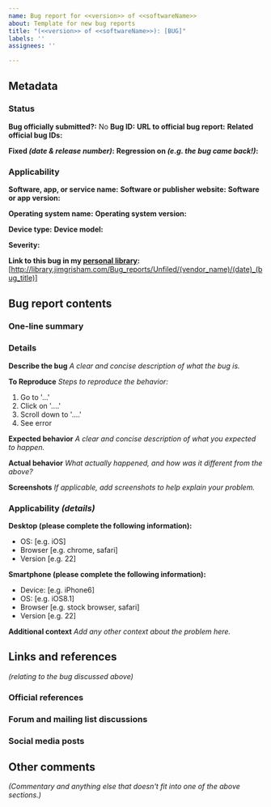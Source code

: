 ```yaml
---
name: Bug report for <<version>> of <<softwareName>>
about: Template for new bug reports
title: "(<<version>> of <<softwareName>>): [BUG]"
labels: ''
assignees: ''

---
```


## Metadata
 
### Status
**Bug officially submitted?:** No
**Bug ID:** 
**URL to official bug report:** 
**Related official bug IDs:** 
 
**Fixed _(date & release number)_:**
**Regression on _(e.g. the bug came back!)_:**

### Applicability
**Software, app, or service name:** 
**Software or publisher website:** 
**Software or app version:**

**Operating system name:**
**Operating system version:**

**Device type:**
**Device model:**

**Severity:**
 
**Link to this bug in my [personal library](http://library.jimgrisham.com/Special:PrefixIndex/Bug_reports/):** [http://library.jimgrisham.com/Bug_reports/Unfiled/(vendor_name)/(date)_(bug_title)]
 
## Bug report contents

### One-line summary

### Details

**Describe the bug**
_A clear and concise description of what the bug is._

**To Reproduce**
_Steps to reproduce the behavior:_
1. Go to '...'
2. Click on '....'
3. Scroll down to '....'
4. See error

**Expected behavior**
_A clear and concise description of what you expected to happen._

**Actual behavior**
_What actually happened, and how was it different from the above?_

**Screenshots**
_If applicable, add screenshots to help explain your problem._

### Applicability _(details)_
**Desktop (please complete the following information):**
 - OS: [e.g. iOS]
 - Browser [e.g. chrome, safari]
 - Version [e.g. 22]

**Smartphone (please complete the following information):**
 - Device: [e.g. iPhone6]
 - OS: [e.g. iOS8.1]
 - Browser [e.g. stock browser, safari]
 - Version [e.g. 22]

**Additional context**
_Add any other context about the problem here._

## Links and references
_(relating to the bug discussed above)_

### Official references

### Forum and mailing list discussions

### Social media posts

## Other comments
_(Commentary and anything else that doesn't fit into one of the above sections.)_

